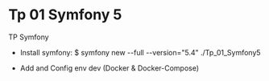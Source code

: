 # Tp 01 Symfony 5

TP Symfony

- Install symfony:
$ symfony new --full --version="5.4" ./Tp_01_Symfony5

- Add and Config env dev (Docker & Docker-Compose)